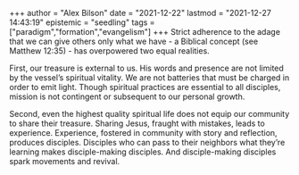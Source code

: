 +++
author = "Alex Bilson"
date = "2021-12-22"
lastmod = "2021-12-27 14:43:19"
epistemic = "seedling"
tags = ["paradigm","formation","evangelism"]
+++
Strict adherence to the adage that we can give others only what we have - a Biblical concept (see Matthew 12:35) - has overpowered two equal realities.

First, our treasure is external to us. His words and presence are not limited by the vessel’s spiritual vitality. We are not batteries that must be charged in order to emit light. Though spiritual practices are essential to all disciples, mission is not contingent or subsequent to our personal growth.

Second, even the highest quality spiritual life does not equip our community to share their treasure. Sharing Jesus, fraught with mistakes, leads to experience. Experience, fostered in community with story and reflection, produces disciples. Disciples who can pass to their neighbors what they’re learning makes disciple-making disciples. And disciple-making disciples spark movements and revival.

